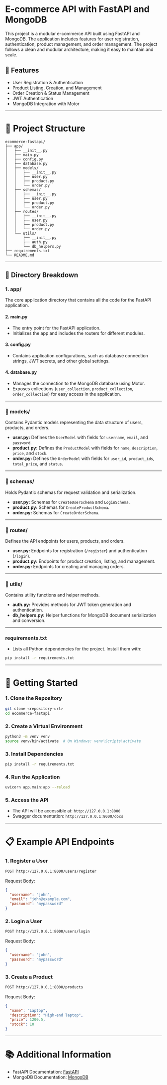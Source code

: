 # E-commerce API with FastAPI and MongoDB

This project is a modular e-commerce API built using FastAPI and MongoDB. The application includes features for user registration, authentication, product management, and order management. The project follows a clean and modular architecture, making it easy to maintain and scale.

## 🚀 Features

- User Registration & Authentication
- Product Listing, Creation, and Management
- Order Creation & Status Management
- JWT Authentication
- MongoDB Integration with Motor

---

# 📁 Project Structure

```
ecommerce-fastapi/
├── app/
│   ├── __init__.py
│   ├── main.py
│   ├── config.py
│   ├── database.py
│   ├── models/
│   │   ├── __init__.py
│   │   ├── user.py
│   │   ├── product.py
│   │   └── order.py
│   ├── schemas/
│   │   ├── __init__.py
│   │   ├── user.py
│   │   ├── product.py
│   │   └── order.py
│   ├── routes/
│   │   ├── __init__.py
│   │   ├── user.py
│   │   ├── product.py
│   │   └── order.py
│   └── utils/
│       ├── __init__.py
│       ├── auth.py
│       └── db_helpers.py
├── requirements.txt
└── README.md
```

---

## 📂 Directory Breakdown

### 1. **app/**

The core application directory that contains all the code for the FastAPI application.

#### 2. **main.py**

- The entry point for the FastAPI application.
- Initializes the app and includes the routers for different modules.

#### 3. **config.py**

- Contains application configurations, such as database connection strings, JWT secrets, and other global settings.

#### 4. **database.py**

- Manages the connection to the MongoDB database using Motor.
- Exposes collections (`user_collection`, `product_collection`, `order_collection`) for easy access in the application.

---

### 📁 **models/**

Contains Pydantic models representing the data structure of users, products, and orders.

- **user.py:** Defines the `UserModel` with fields for `username`, `email`, and `password`.
- **product.py:** Defines the `ProductModel` with fields for `name`, `description`, `price`, and `stock`.
- **order.py:** Defines the `OrderModel` with fields for `user_id`, `product_ids`, `total_price`, and `status`.

---

### 📁 **schemas/**

Holds Pydantic schemas for request validation and serialization.

- **user.py:** Schemas for `CreateUserSchema` and `LoginSchema`.
- **product.py:** Schemas for `CreateProductSchema`.
- **order.py:** Schemas for `CreateOrderSchema`.

---

### 📁 **routes/**

Defines the API endpoints for users, products, and orders.

- **user.py:** Endpoints for registration (`/register`) and authentication (`/login`).
- **product.py:** Endpoints for product creation, listing, and management.
- **order.py:** Endpoints for creating and managing orders.

---

### 📁 **utils/**

Contains utility functions and helper methods.

- **auth.py:** Provides methods for JWT token generation and authentication.
- **db_helpers.py:** Helper functions for MongoDB document serialization and conversion.

---

### **requirements.txt**

- Lists all Python dependencies for the project. Install them with:

```bash
pip install -r requirements.txt
```

---

# 🚀 Getting Started

### 1. Clone the Repository

```bash
git clone <repository-url>
cd ecommerce-fastapi
```

### 2. Create a Virtual Environment

```bash
python3 -m venv venv
source venv/bin/activate  # On Windows: venv\Scripts\activate
```

### 3. Install Dependencies

```bash
pip install -r requirements.txt
```

### 4. Run the Application

```bash
uvicorn app.main:app --reload
```

### 5. Access the API

- The API will be accessible at: `http://127.0.0.1:8000`
- Swagger documentation: `http://127.0.0.1:8000/docs`

---

# 📋 Example API Endpoints

### 1. **Register a User**

```bash
POST http://127.0.0.1:8000/users/register
```

Request Body:

```json
{
  "username": "john",
  "email": "john@example.com",
  "password": "mypassword"
}
```

### 2. **Login a User**

```bash
POST http://127.0.0.1:8000/users/login
```

Request Body:

```json
{
  "username": "john",
  "password": "mypassword"
}
```

### 3. **Create a Product**

```bash
POST http://127.0.0.1:8000/products
```

Request Body:

```json
{
  "name": "Laptop",
  "description": "High-end laptop",
  "price": 1200.5,
  "stock": 10
}
```

---

# 📚 Additional Information

- FastAPI Documentation: [FastAPI](https://fastapi.tiangolo.com)
- MongoDB Documentation: [MongoDB](https://www.mongodb.com)
